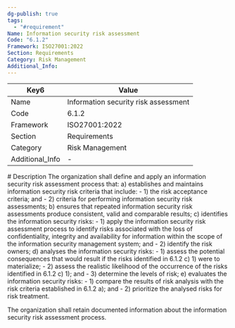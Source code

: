 ```yaml
---
dg-publish: true
tags:
  - "#requirement"
Name: Information security risk assessment
Code: "6.1.2"
Framework: ISO27001:2022
Section: Requirements
Category: Risk Management
Additional_Info: 
---
```


<div><table class="dataview table-view-table"><thead class="table-view-thead"><tr class="table-view-tr-header"><th class="table-view-th"><span>Key</span><span class="dataview small-text">6</span></th><th class="table-view-th"><span>Value</span></th></tr></thead><tbody class="table-view-tbody"><tr><td><span>Name</span></td><td><span>Information security risk assessment</span></td></tr><tr><td><span>Code</span></td><td><span>6.1.2</span></td></tr><tr><td><span>Framework</span></td><td><span>ISO27001:2022</span></td></tr><tr><td><span>Section</span></td><td><span>Requirements</span></td></tr><tr><td><span>Category</span></td><td><span>Risk Management</span></td></tr><tr><td><span>Additional_Info</span></td><td><span>-</span></td></tr></tbody></table></div>
# Description
The organization shall define and apply an information security risk assessment process that: 
a) establishes and maintains information security risk criteria that include: 
- 1) the risk acceptance criteria; and 
- 2) criteria for performing information security risk assessments; 
b) ensures that repeated information security risk assessments produce consistent, valid and comparable results; 
c) identifies the information security risks: 
- 1) apply the information security risk assessment process to identify risks associated with the loss of confidentiality, integrity and availability for information within the scope of the information security management system; and 
- 2) identify the risk owners; 
d) analyses the information security risks: 
- 1) assess the potential consequences that would result if the risks identified in 6.1.2 c) 1) were to materialize; 
- 2) assess the realistic likelihood of the occurrence of the risks identified in 6.1.2 c) 1); and 
- 3) determine the levels of risk; 
e) evaluates the information security risks: 
- 1) compare the results of risk analysis with the risk criteria established in 6.1.2 a); and 
- 2) prioritize the analysed risks for risk treatment. 

The organization shall retain documented information about the information security risk assessment process.
